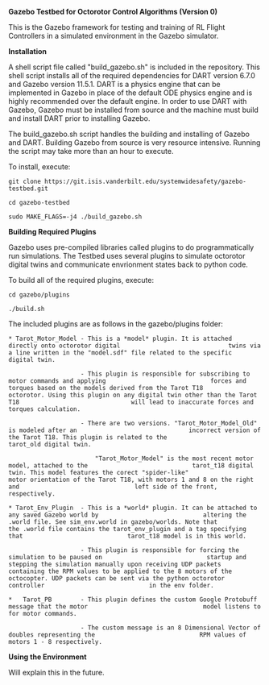 

**Gazebo Testbed for Octorotor Control Algorithms (Version 0)**

This is the Gazebo framework for testing and training of RL Flight Controllers in a simulated 
environment in the Gazebo simulator.


**Installation**

A shell script file called "build_gazebo.sh" is included in the repository. This shell script installs all of the required dependencies for DART version 6.7.0 and Gazebo version 11.5.1. DART is a physics engine that can be implemented in Gazebo in place of the default ODE physics engine and is highly recommended over the default engine. In order to use DART with Gazebo, Gazebo must be installed from source and the machine must build and install DART prior to installing Gazebo.

The build_gazebo.sh script handles the building and installing of Gazebo and DART. Building Gazebo from source is very resource intensive. Running the script may take more than an hour to execute.

To install, execute:

	git clone https://git.isis.vanderbilt.edu/systemwidesafety/gazebo-testbed.git
	
	cd gazebo-testbed
	
	sudo MAKE_FLAGS=-j4 ./build_gazebo.sh
	

**Building Required Plugins**

Gazebo uses pre-compiled libraries called plugins to do programmatically run simulations. The Testbed uses several plugins to simulate octorotor digital twins and communicate envrionment states back to python code.

To build all of the required plugins, execute:

	cd gazebo/plugins
	
	./build.sh

The included plugins are as follows in the gazebo/plugins folder:

	* Tarot_Motor_Model - This is a *model* plugin. It is attached directly onto octorotor digital 								twins via a line written in the "model.sdf" file related to the specific 								digital twin.
	
						- This plugin is responsible for subscribing to motor commands and applying 							forces and torques based on the models derived from the Tarot T18 								octorotor. Using this plugin on any digital twin other than the Tarot T18 								will lead to inaccurate forces and torques calculation.
						
						- There are two versions. "Tarot_Motor_Model_Old" is modeled after an 								incorrect version of the Tarot T18. This plugin is related to the 								tarot_old digital twin.
						
							"Tarot_Motor_Model" is the most recent motor model, attached to the 							tarot_t18 digital twin. This model features the corect "spider-like" 								motor orientation of the Tarot T18, with motors 1 and 8 on the right and 								left side of the front, respectively.
							
	* Tarot_Env_Plugin	- This is a *world* plugin. It can be attached to any saved Gazebo world by 							altering the .world file. See sim_env.world in gazebo/worlds. Note that 							the .world file contains the tarot_env_plugin and a tag specifying that 							tarot_t18 model is in this world.
	
						- This plugin is responsible for forcing the simulation to be paused on 							startup and stepping the simulation manually upon receiving UDP packets 							containing the RPM values to be applied to the 8 motors of the 								octocopter. UDP packets can be sent via the python octorotor controller 							in the env folder.
						
	*	Tarot_PB		- This plugin defines the custom Google Protobuff message that the motor 								model listens to for motor commands.
	
						- The custom message is an 8 Dimensional Vector of doubles representing the 							RPM values of motors 1 - 8 respectively.
						



**Using the Environment**

Will explain this in the future.



